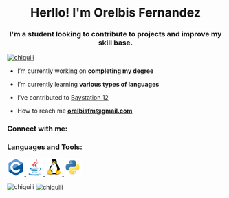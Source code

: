 <h1 align="center">Herllo! I'm Orelbis Fernandez</h1>
<h3 align="center">I'm a student looking to contribute to projects and improve my skill base.</h3>

<p align="left"> <a href="https://github.com/ryo-ma/github-profile-trophy"><img src="https://github-profile-trophy.vercel.app/?username=chiquiii" alt="chiquiii" /></a> </p>

- I’m currently working on **completing my degree**

- I’m currently learning **various types of languages**

- I've contributed to [Baystation 12](https://github.com/Baystation12/Baystation12)

- How to reach me **orelbisfm@gmail.com**

<h3 align="left">Connect with me:</h3>
<p align="left">
</p>

<h3 align="left">Languages and Tools:</h3>
<p align="left"> <a href="https://www.cprogramming.com/" target="_blank" rel="noreferrer"> <img src="https://raw.githubusercontent.com/devicons/devicon/master/icons/c/c-original.svg" alt="c" width="40" height="40"/> </a> <a href="https://www.java.com" target="_blank" rel="noreferrer"> <img src="https://raw.githubusercontent.com/devicons/devicon/master/icons/java/java-original.svg" alt="java" width="40" height="40"/> </a> <a href="https://www.linux.org/" target="_blank" rel="noreferrer"> <img src="https://raw.githubusercontent.com/devicons/devicon/master/icons/linux/linux-original.svg" alt="linux" width="40" height="40"/> </a> <a href="https://www.python.org" target="_blank" rel="noreferrer"> <img src="https://raw.githubusercontent.com/devicons/devicon/master/icons/python/python-original.svg" alt="python" width="40" height="40"/> </a> </p>

<p><img align="left" src="https://github-readme-stats.vercel.app/api/top-langs?username=chiquiii&show_icons=true&locale=en&layout=compact" alt="chiquiii" /></p>

<p>&nbsp;<img align="center" src="https://github-readme-stats.vercel.app/api?username=chiquiii&show_icons=true&locale=en" alt="chiquiii" /></p>
